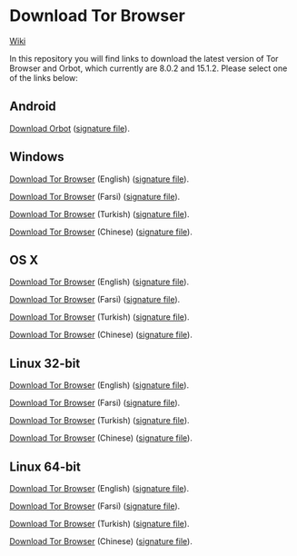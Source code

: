 # Download Tor Browser

[Wiki](https://github.com/oneplus-x/gettorbrowser/wiki/Installing-Tor-Browser)

In this repository you will find links to download the latest version of
Tor Browser and Orbot, which currently are 8.0.2 and 15.1.2. Please select one of the links below:

## Android
[Download Orbot](https://github.com/TheTorProject/gettorbrowser/releases/download/v15.1.2/Orbot-v15.1.2.apk) ([signature file](https://github.com/TheTorProject/gettorbrowser/releases/download/v15.1.2/Orbot-v15.1.2.apk.asc)).

## Windows
[Download Tor Browser](https://github.com/TheTorProject/gettorbrowser/releases/download/v8.0.2/torbrowser-install-8.0.2_en-US.exe) (English) ([signature file](https://github.com/TheTorProject/gettorbrowser/releases/download/v8.0.2/torbrowser-install-8.0.2_en-US.exe.asc)).

[Download Tor Browser](https://github.com/TheTorProject/gettorbrowser/releases/download/v8.0.2/torbrowser-install-8.0.2_fa.exe) (Farsi) ([signature file](https://github.com/TheTorProject/gettorbrowser/releases/download/v8.0.2/torbrowser-install-8.0.2_fa.exe.asc)).

[Download Tor Browser](https://github.com/TheTorProject/gettorbrowser/releases/download/v8.0.2/torbrowser-install-8.0.2_tr.exe) (Turkish) ([signature file](https://github.com/TheTorProject/gettorbrowser/releases/download/v8.0.2/torbrowser-install-8.0.2_tr.exe.asc)).

[Download Tor Browser](https://github.com/TheTorProject/gettorbrowser/releases/download/v8.0.2/torbrowser-install-8.0.2_zh-CN.exe) (Chinese) ([signature file](https://github.com/TheTorProject/gettorbrowser/releases/download/v8.0.2/torbrowser-install-8.0.2_zh-CN.exe.asc)).

## OS X
[Download Tor Browser](https://github.com/TheTorProject/gettorbrowser/releases/download/v8.0.2/TorBrowser-8.0.2-osx64_en-US.dmg) (English) ([signature file](https://github.com/TheTorProject/gettorbrowser/releases/download/v8.0.2/TorBrowser-8.0.2-osx64_en-US.dmg.asc)).

[Download Tor Browser](https://github.com/TheTorProject/gettorbrowser/releases/download/v8.0.2/TorBrowser-8.0.2-osx64_fa.dmg) (Farsi) ([signature file](https://github.com/TheTorProject/gettorbrowser/releases/download/v8.0.2/TorBrowser-8.0.2-osx64_fa.dmg.asc)).

[Download Tor Browser](https://github.com/TheTorProject/gettorbrowser/releases/download/v8.0.2/TorBrowser-8.0.2-osx64_tr.dmg) (Turkish) ([signature file](https://github.com/TheTorProject/gettorbrowser/releases/download/v8.0.2/TorBrowser-8.0.2-osx64_tr.dmg.asc)).

[Download Tor Browser](https://github.com/TheTorProject/gettorbrowser/releases/download/v8.0.2/TorBrowser-8.0.2-osx64_zh-CN.dmg) (Chinese) ([signature file](https://github.com/TheTorProject/gettorbrowser/releases/download/v8.0.2/TorBrowser-8.0.2-osx64_zh-CN.dmg.asc)).

## Linux 32-bit
[Download Tor Browser](https://github.com/TheTorProject/gettorbrowser/releases/download/v8.0.2/tor-browser-linux32-8.0.2_en-US.tar.xz) (English) ([signature file](https://github.com/TheTorProject/gettorbrowser/releases/download/v8.0.2/tor-browser-linux32-8.0.2_en-US.tar.xz.asc)).

[Download Tor Browser](https://github.com/TheTorProject/gettorbrowser/releases/download/v8.0.2/tor-browser-linux32-8.0.2_fa.tar.xz) (Farsi) ([signature file](https://github.com/TheTorProject/gettorbrowser/releases/download/v8.0.2/tor-browser-linux32-8.0.2_fa.tar.xz.asc)).

[Download Tor Browser](https://github.com/TheTorProject/gettorbrowser/releases/download/v8.0.2/tor-browser-linux32-8.0.2_tr.tar.xz) (Turkish) ([signature file](https://github.com/TheTorProject/gettorbrowser/releases/download/v8.0.2/tor-browser-linux32-8.0.2_tr.tar.xz.asc)).

[Download Tor Browser](https://github.com/TheTorProject/gettorbrowser/releases/download/v8.0.2/tor-browser-linux32-8.0.2_zh-CN.tar.xz) (Chinese) ([signature file](https://github.com/TheTorProject/gettorbrowser/releases/download/v8.0.2/tor-browser-linux32-8.0.2_zh-CN.tar.xz.asc)).

## Linux 64-bit
[Download Tor Browser](
https://github.com/TheTorProject/gettorbrowser/releases/download/v8.0.2/tor-browser-linux64-8.0.2_en-US.tar.xz) (English) ([signature file](https://github.com/TheTorProject/gettorbrowser/releases/download/v8.0.2/tor-browser-linux64-8.0.2_en-US.tar.xz.asc)).

[Download Tor Browser](
https://github.com/TheTorProject/gettorbrowser/releases/download/v8.0.2/tor-browser-linux64-8.0.2_fa.tar.xz) (Farsi) ([signature file](https://github.com/TheTorProject/gettorbrowser/releases/download/v8.0.2/tor-browser-linux64-8.0.2_fa.tar.xz.asc)).

[Download Tor Browser](
https://github.com/TheTorProject/gettorbrowser/releases/download/v8.0.2/tor-browser-linux64-8.0.2_tr.tar.xz) (Turkish) ([signature file](https://github.com/TheTorProject/gettorbrowser/releases/download/v8.0.2/tor-browser-linux64-8.0.2_tr.tar.xz.asc)).

[Download Tor Browser](
https://github.com/TheTorProject/gettorbrowser/releases/download/v8.0.2/tor-browser-linux64-8.0.2_zh-CN.tar.xz) (Chinese) ([signature file](https://github.com/TheTorProject/gettorbrowser/releases/download/v8.0.2/tor-browser-linux64-8.0.2_zh-CN.tar.xz.asc)).

